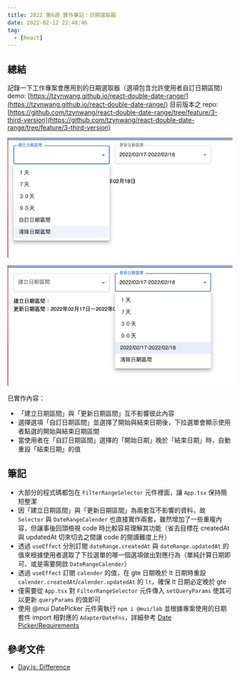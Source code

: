 ```yaml
---
title: 2022 第6週 實作筆記：日期選取器
date: 2022-02-12 22:48:46
tag:
  - [React]
---
```


## 總結

記錄一下工作專案會應用到的日期選取器（選項包含允許使用者自訂日期區間）
demo: [https://tzynwang.github.io/react-double-date-range/](https://tzynwang.github.io/react-double-date-range/)
目前版本之 repo: [https://github.com/tzynwang/react-double-date-range/tree/feature/3-third-version](https://github.com/tzynwang/react-double-date-range/tree/feature/3-third-version)

![created at](/2022/work-log-2022-w6/createdAt.png)

![updated at](/2022/work-log-2022-w6/updatedAt.png)

已實作內容：

- 「建立日期區間」與「更新日期區間」互不影響彼此內容
- 選擇選項「自訂日期區間」並選擇了開始與結束日期後，下拉選單會顯示使用者點選的開始與結束日期區間
- 當使用者在「自訂日期區間」選擇的「開始日期」晚於「結束日期」時，自動重設「結束日期」的值

## 筆記

- 大部分的程式碼都包在 `FilterRangeSelector` 元件裡面，讓 `App.tsx` 保持簡短整潔
- 因「建立日期區間」與「更新日期區間」為兩套互不影響的資料，故 `Selector` 與 `DateRangeCalender` 也直接實作兩套，雖然增加了一些重複內容，但讓事後回頭檢視 code 時比較容易理解其功能（省去目標在 createdAt 與 updatedAt 切來切去之間讓 code 的閱讀難度上升）
- 透過 `useEffect` 分別訂閱 `dateRange.createdAt` 與 `dateRange.updatedAt` 的值來根據使用者選取了下拉選單的哪一個選項做出對應行為（單純計算日期即可、或是需要開啟 `DateRangeCalender`）
- 透過 `useEffect` 訂閱 `calender` 的值，在 gte 日期晚於 lt 日期時重設 `calender.createdAt`/`calender.updatedAt` 的 `lt`，確保 lt 日期必定晚於 gte
- 僅需要從 `App.tsx` 對 `FilterRangeSelector` 元件傳入 `setQueryParams` 使其可以更新 `queryParams` 的值即可
- 使用 @mui DatePicker 元件需執行 `npm i @mui/lab` 並根據專案使用的日期套件 import 相對應的 `AdapterDateFns`，詳細參考 [Date Picker/Requirements](https://mui.com/components/date-picker/#requirements)

## 參考文件

- [Day.js: Difference](https://day.js.org/docs/en/display/difference)
